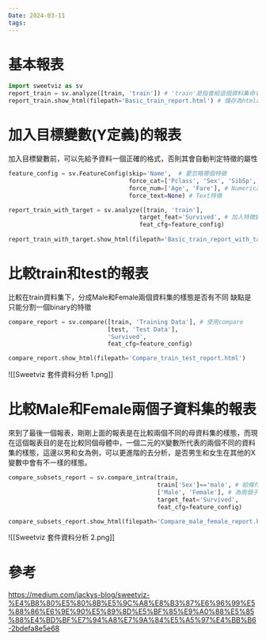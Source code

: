 ```yaml
---
Date: 2024-03-11
tags:
---
```

# 基本報表
```python
import sweetviz as sv
report_train = sv.analyze([train, 'train']) # 'train'是指會給這個資料集命名為train
report_train.show_html(filepath='Basic_train_report.html') # 儲存為html的格式
```
# 加入目標變數(Y定義)的報表
加入目標變數前，可以先給予資料一個正確的格式，否則其會自動判定特徵的屬性
```python
feature_config = sv.FeatureConfig(skip='Name',  # 要忽略哪個特徵
                                  force_cat=['Pclass', 'Sex', 'SibSp', 'Parch', 'Ticket', 'Cabin'], # Categorical特徵
                                  force_num=['Age', 'Fare'], # Numerical特徵
                                  force_text=None) # Text特徵
```

```python
report_train_with_target = sv.analyze([train, 'train'],
                                     target_feat='Survived', # 加入特徵變數
                                     feat_cfg=feature_config)
                                     
report_train_with_target.show_html(filepath='Basic_train_report_with_target.html')
```
# 比較train和test的報表
比較在train資料集下，分成Male和Female兩個資料集的樣態是否有不同
缺點是只能分割一個binary的特徵

```python
compare_report = sv.compare([train, 'Training Data'], # 使用compare
                            [test, 'Test Data'],
                            'Survived',
                            feat_cfg=feature_config)

compare_report.show_html(filepath='Compare_train_test_report.html')
```
![[Sweetviz 套件資料分析 1.png]]
# 比較Male和Female兩個子資料集的報表
來到了最後一個報表，剛剛上面的報表是在比較兩個不同的母資料集的樣態，而現在這個報表目的是在比較同個母體中，一個二元的X變數所代表的兩個不同的資料集的樣態，這邊以男和女為例，可以更進階的去分析，是否男生和女生在其他的X變數中會有不一樣的樣態。
```python
compare_subsets_report = sv.compare_intra(train,
                                          train['Sex']=='male', # 給條件區分
                                          ['Male', 'Female'], # 為兩個子資料集命名 
                                          target_feat='Survived',
                                          feat_cfg=feature_config)

compare_subsets_report.show_html(filepath='Compare_male_female_report.html'
```
![[Sweetviz 套件資料分析 2.png]]
# 參考
https://medium.com/jackys-blog/sweetviz-%E4%B8%80%E5%80%8B%E5%9C%A8%E8%B3%87%E6%96%99%E5%88%86%E6%9E%90%E5%89%8D%E5%BF%85%E9%A0%88%E5%85%88%E4%BD%BF%E7%94%A8%E7%9A%84%E5%A5%97%E4%BB%B6-2bdefa8e5e68